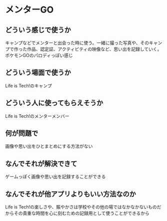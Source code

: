 # メンターGO

## どういう感じで使うか
キャンプなどでメンターと出会った時に使う。一緒に撮った写真や、そのキャンプで作った作品、認定証、アクティビティの映像など、思い出を記録していく。ポケモンGOのパロディっぽい感じ

## どういう場面で使うか
Life is Tech!のキャンプ

## どういう人に使ってもらえそうか
Life is Tech!のメンターメンバー

## 何が問題で
画像や思い出をひとまとめにする方法がない

## なんでそれが解決できて
ゲームっぽく画像や思い出を記録することができる

## なんでそれが他アプリよりもいい方法なのか
Life is Tech!の楽しさや、賑やかさは学校やその他の場ではなかなかないものだからその貴重な時間を心に刻むための記録用として使うことができるから